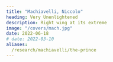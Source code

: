 ```yaml
---
title: "Machiavelli, Niccolo"
heading: Very Unenlightened
description: Right wing at its extreme
image: "/covers/mach.jpg"
date: 2022-06-18                                                                        
# date: 2022-03-10
aliases:
  /research/machiavelli/the-prince
---
```

